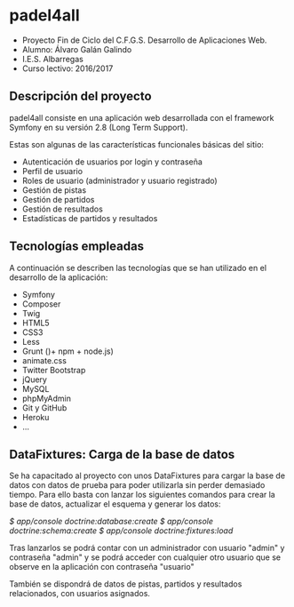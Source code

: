 padel4all
=========

* Proyecto Fin de Ciclo del C.F.G.S. Desarrollo de Aplicaciones Web.
* Alumno: Álvaro Galán Galindo
* I.E.S. Albarregas
* Curso lectivo: 2016/2017

## Descripción del proyecto
padel4all consiste en una aplicación web desarrollada con el framework Symfony en su versión 2.8 (Long Term Support).

Estas son algunas de las características funcionales básicas del sitio:
* Autenticación de usuarios por login y contraseña
* Perfil de usuario
* Roles de usuario (administrador y usuario registrado)
* Gestión de pistas
* Gestión de partidos
* Gestión de resultados
* Estadísticas de partidos y resultados

## Tecnologías empleadas
A continuación se describen las tecnologías que se han utilizado en el desarrollo de la aplicación:
* Symfony
* Composer
* Twig
* HTML5
* CSS3
* Less
* Grunt ()+ npm + node.js)
* animate.css
* Twitter Bootstrap
* jQuery
* MySQL
* phpMyAdmin
* Git y GitHub
* Heroku
* ...

## DataFixtures: Carga de la base de datos
Se ha capacitado al proyecto con unos DataFixtures para cargar la base de datos con datos de prueba para poder utilizarla sin perder demasiado tiempo. Para ello basta con lanzar los siguientes comandos para crear la base de datos, actualizar el esquema y generar los datos:

*$ app/console doctrine:database:create*
*$ app/console doctrine:schema:create*
*$ app/console doctrine:fixtures:load*

Tras lanzarlos se podrá contar con un administrador con usuario "admin" y contraseña "admin" y se podrá acceder con cualquier otro usuario que se observe en la aplicación con contraseña "usuario"

También se dispondrá de datos de pistas, partidos y resultados relacionados, con usuarios asignados.